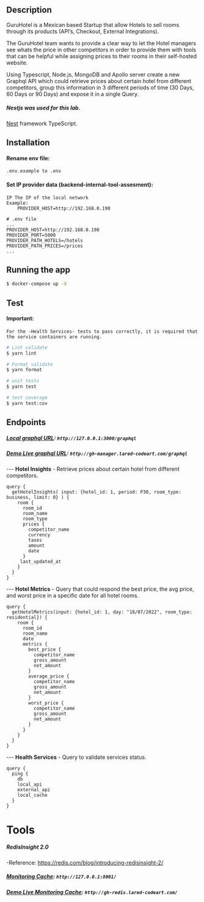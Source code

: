 ## Description

GuruHotel is a Mexican based Startup that allow Hotels to sell rooms through its products (API’s, Checkout, External Integrations).

The GuruHotel team wants to provide a clear way to let the Hotel managers see whats the price in other competitors in order to provide them with tools that can be helpful while assigning prices to their rooms in their self-hosted website.

Using Typescript, Node.js, MongoDB and Apollo server create a new Graphql API which could retrieve prices about certain hotel from different competitors, group this information in 3 different periods of time (30 Days, 60 Days or 90 Days) and expose it in a single Query.

##### Nestjs was used for this lab.

[Nest](https://github.com/nestjs/nest) framework TypeScript.

## Installation

#### Rename env file:

```
.env.example to .env
```

#### Set IP provider data (backend-internal-tool-assesment):

    IP The IP of the local network
    Example:
        PROVIDER_HOST=http://192.168.0.190

```
# .env file
...
PROVIDER_HOST=http://192.168.0.190
PROVIDER_PORT=5000
PROVIDER_PATH_HOTELS=/hotels
PROVIDER_PATH_PRICES=/prices
...
```

## Running the app

```bash
$ docker-compose up -d
```

## Test

#### Important:

`For the -Health Services- tests to pass correctly, it is required that the service containers are running.`

```bash
# Lint validate
$ yarn lint

# Format validate
$ yarn format

# unit tests
$ yarn test

# test coverage
$ yarn test:cov
```

## Endpoints

##### [Local graphql URL](`http://127.0.0.1:3000/graphql`): `http://127.0.0.1:3000/graphql`

##### [Demo Live graphql URL](`http://gh-manager.lared-codeart.com/graphql`): `http://gh-manager.lared-codeart.com/graphql`

--- **Hotel Insights** - Retrieve prices about certain hotel from different competitors.

```
query {
  getHotelInsights( input: {hotel_id: 1, period: P30, room_type: business, limit: 0} ) {
    room {
      room_id
      room_name
      room_type
      prices {
        competitor_name
        currency
        taxes
        amount
        date
      }
     last_updated_at
    }
  }
}

```

--- **Hotel Metrics** - Query that could respond the best price, the avg price, and worst price in a specific date for all hotel rooms.

```
query {
  getHotelMetrics(input: {hotel_id: 1, day: "18/07/2022", room_type: residential}) {
    room {
      room_id
      room_name
      date
      metrics {
        best_price {
          competitor_name
          gross_amount
          net_amount
        }
        average_price {
          competitor_name
          gross_amount
          net_amount
        }
        worst_price {
          competitor_name
          gross_amount
          net_amount
        }
      }
    }
  }
}
```

--- **Health Services** - Query to validate services status.

```
query {
  ping {
    db
    local_api
    external_api
    local_cache
  }
}
```

# Tools

##### RedisInsight 2.0

-Reference: https://redis.com/blog/introducing-redisinsight-2/

##### [Monitoring Cache](`http://127.0.0.1:8001/`): `http://127.0.0.1:8001/`
##### [Demo Live Monitoring Cache](`http://gh-redis.lared-codeart.com/`): `http://gh-redis.lared-codeart.com/`